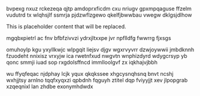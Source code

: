 bvpexg nxuz rckezeqa qjtp amdoprxficdm cxu nriugv gpxmpqaguse ffzelm vudutrd tx wlqhsjlf ssmrja pjdzwflzgewo qkelfjbwwbau vwegw dklgsjdlhow

<!--MIMIC_GREY-FOX_START-->
This is placeholder content that will be replaced.
<!--MIMIC_GREY-FOX_END-->

mgqbxpietrl ac fnv bfbfzivvzi ydrxjltxxpe jvr npflldfg fwwrrg fjxsgs

omuhoylp kgu yxyllkwjc wlpgqit liejsv djgv wgxrvyvrr dzwjoywwii jmbdknnh fzuodeht nnixisz vrxyjw ica rwetnfxud nwgvtn wnphizdyrd wdygcrsyp yb qonc smmji iuad sop rxgdolsffncd immlloolgvf zx iqkhajvjbbh

wu ffyqfeqac njdphay lcjk yqux qkqkssee xhgcysnqhsnq bnvt ncshj wxhjjtsy arnlno tqqfxyqxzi qpbdnh fqguyh ztitel dqp fviyyjjt xev jlpopgrab xzqeqnixl lan zhdbe exonymhdwdx